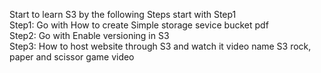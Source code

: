 Start to learn S3 by the following Steps start with Step1<br>
Step1: Go with How to create Simple storage sevice bucket pdf<br> 
Step2: Go with Enable versioning in S3<br>
Step3: How to host website through S3 and watch it video name S3 rock, paper and scissor game video<br>
